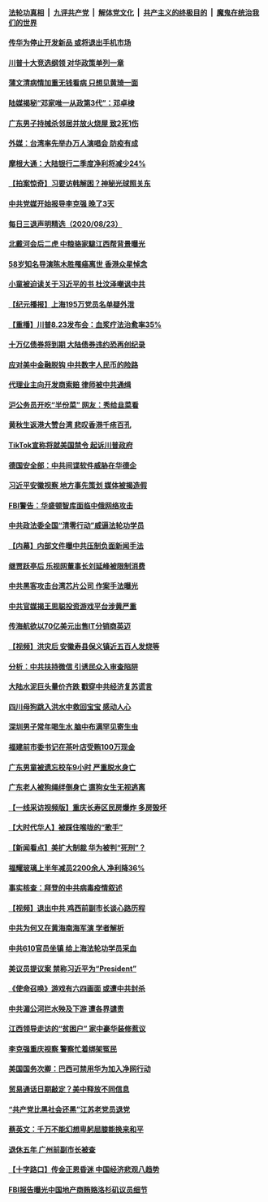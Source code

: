 ####  [法轮功真相](../../../../basic/blob/master/README.md?t=08241931) &nbsp;|&nbsp; [九评共产党](../../../../9ping.md/blob/master/README.md?t=08241931) &nbsp;|&nbsp; [解体党文化](../../../../jtdwh.md/blob/master/README.md?t=08241931)  &nbsp;|&nbsp; [共产主义的终极目的](../../../../gczydzjmd.md/blob/master/README.md?t=08241931) &nbsp;|&nbsp; [魔鬼在统治我们的世界](../../../../mgztzwmdsj.md/blob/master/README.md?t=08241931) 

#### [传华为停止开发新品 或将退出手机市场](../pages/nsc413/n12352870.md?t=08241931) 


#### [川普十大竞选纲领 对华政策单列一章](../pages/nsc413/n12353401.md?t=08241931) 

#### [蒲文清病情加重无钱看病 只想见黄琦一面](../pages/nsc413/n12353448.md?t=08241931) 

#### [陆媒揭秘“邓家唯一从政第3代”：邓卓棣](../pages/nsc413/n12353143.md?t=08241931) 

#### [广东男子持械杀邻居并放火烧屋 致2死1伤](../pages/nsc413/n12352821.md?t=08241931) 

#### [外媒：台湾率先举办万人演唱会 防疫有成](../pages/nsc413/n12352844.md?t=08241931) 

#### [摩根大通：大陆银行二季度净利将减少24%](../pages/nsc413/n12352303.md?t=08241931) 

#### [【拍案惊奇】习要访韩解困？神秘光球照关东](../pages/nsc413/n12352600.md?t=08241931) 

#### [中共党媒开始报导李克强 晚了3天](../pages/nsc413/n12352572.md?t=08241931) 

#### [每日三退声明精选（2020/08/23）](../pages/nsc413/n12352626.md?t=08241931) 

#### [北戴河会后二虎 中粮骆家駹江西帮背景曝光](../pages/nsc413/n12352320.md?t=08241931) 

#### [58岁知名导演陈木胜罹癌离世 香港众星悼念](../pages/nsc413/n12352130.md?t=08241931) 

#### [小童被迫读关于习近平的书 杜汶泽嘲讽中共](../pages/nsc413/n12351932.md?t=08241931) 

#### [【纪元播报】上海195万党员名单疑外泄](../pages/nsc413/n12351109.md?t=08241931) 

#### [【重播】川普8.23发布会：血浆疗法治愈率35%](../pages/nsc413/n12351841.md?t=08241931) 

#### [十万亿债券将到期 大陆债券违约恐再创纪录](../pages/nsc413/n12352021.md?t=08241931) 

#### [应对美中金融脱钩 中共数字人民币的险路](../pages/nsc413/n12350935.md?t=08241931) 

#### [代理业主向开发商索赔 律师被中共通缉](../pages/nsc413/n12351929.md?t=08241931) 

#### [沪公务员开吃“半份菜” 网友：秀给韭菜看](../pages/nsc413/n12351826.md?t=08241931) 

#### [黄秋生返港大赞台湾 悲叹香港千疮百孔](../pages/nsc413/n12351787.md?t=08241931) 

#### [TikTok宣称将就美国禁令 起诉川普政府](../pages/nsc413/n12351752.md?t=08241931) 

#### [德国安全部：中共间谍软件威胁在华德企](../pages/nsc413/n12351630.md?t=08241931) 

#### [习近平安徽视察 地方事先策划 媒体被揭造假](../pages/nsc413/n12350776.md?t=08241931) 

#### [FBI警告：华盛顿智库面临中俄网络攻击](../pages/nsc413/n12351494.md?t=08241931) 

#### [中共政法委全国“清零行动”威逼法轮功学员](../pages/nsc413/n12350055.md?t=08241931) 


#### [【内幕】内部文件曝中共压制负面新闻手法](../pages/nsc413/n12341252.md?t=08241931) 

#### [继贾跃亭后 乐视网董事长刘延峰被限制消费](../pages/nsc413/n12351344.md?t=08241931) 

#### [中共黑客攻击台湾芯片公司 作案手法曝光](../pages/nsc413/n12350422.md?t=08241931) 

#### [中共官媒揭王思聪投资游戏平台涉黄严重](../pages/nsc413/n12351212.md?t=08241931) 

#### [传海航欲以70亿美元出售IT分销商英迈](../pages/nsc413/n12351227.md?t=08241931) 

#### [【视频】洪灾后 安徽寿县保义镇近五百人发烧等](../pages/nsc413/n12351165.md?t=08241931) 

#### [分析：中共扶持微信 引诱民众入审查陷阱](../pages/nsc413/n12346977.md?t=08241931) 

#### [大陆水泥巨头量价齐跌 戳穿中共经济复苏谎言](../pages/nsc413/n12351022.md?t=08241931) 

#### [四川母狗跳入洪水中救回宝宝 感动人心](../pages/nsc413/n12351096.md?t=08241931) 

#### [深圳男子常年喝生水 脑中布满罕见寄生虫](../pages/nsc413/n12351153.md?t=08241931) 

#### [福建前市委书记在茶叶店受贿100万现金](../pages/nsc413/n12351052.md?t=08241931) 

#### [广东男童被遗忘校车9小时 严重脱水身亡](../pages/nsc413/n12351070.md?t=08241931) 

#### [广东老人被狗绳绊倒身亡 遛狗女生无视逃离](../pages/nsc413/n12351111.md?t=08241931) 

#### [【一线采访视频版】重庆长寿区民房爆炸 多房毁坏](../pages/nsc413/n12349795.md?t=08241931) 

#### [【大时代华人】被踩住喉咙的“歌手”](../pages/nsc413/n12350800.md?t=08241931) 

#### [【新闻看点】美扩大制裁 华为被判“死刑”？](../pages/nsc413/n12350600.md?t=08241931) 

#### [福耀玻璃上半年减员2200余人 净利降36%](../pages/nsc413/n12350652.md?t=08241931) 

#### [事实核查：拜登的中共病毒疫情叙述](../pages/nsc413/n12350468.md?t=08241931) 

#### [【视频】退出中共 鸡西前副市长谈心路历程](../pages/nsc413/n12350582.md?t=08241931) 

#### [中共为何又在黄海南海军演 学者解析](../pages/nsc413/n12350431.md?t=08241931) 

#### [中共610官员坐镇 给上海法轮功学员采血](../pages/nsc413/n12350295.md?t=08241931) 

#### [美议员提议案 禁称习近平为“President”](../pages/nsc413/n12350523.md?t=08241931) 

#### [《使命召唤》游戏有六四画面 或遭中共封杀](../pages/nsc413/n12350398.md?t=08241931) 

#### [中共湄公河拦水殃及下游 遭各界谴责](../pages/nsc413/n12350319.md?t=08241931) 

#### [江西领导走访的“贫困户” 家中豪华装修惹议](../pages/nsc413/n12350304.md?t=08241931) 

#### [李克强重庆视察 警察忙着绑架冤民](../pages/nsc413/n12350182.md?t=08241931) 

#### [美国国务次卿：巴西可禁用华为加入净网行动](../pages/nsc413/n12350213.md?t=08241931) 

#### [贸易通话日期敲定？美中释放不同信息](../pages/nsc413/n12349839.md?t=08241931) 

#### [“共产党比黑社会还黑”江苏老党员退党](../pages/nsc413/n12348654.md?t=08241931) 

#### [蔡英文：千万不能幻想卑躬屈膝能换来和平](../pages/nsc413/n12350106.md?t=08241931) 

#### [退休五年 广州前副市长被查](../pages/nsc413/n12350041.md?t=08241931) 

#### [【十字路口】传金正恩昏迷 中国经济悲观八趋势](../pages/nsc413/n12349392.md?t=08241931) 

#### [FBI报告曝光中国地产商贿赂洛杉矶议员细节](../pages/nsc413/n12347857.md?t=08241931) 

